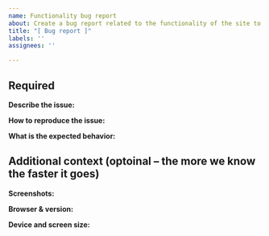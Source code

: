 ```yaml
---
name: Functionality bug report
about: Create a bug report related to the functionality of the site to help us improve
title: "[ Bug report ]"
labels: ''
assignees: ''

---
```


## Required

**Describe the issue:**

**How to reproduce the issue:**

**What is the expected behavior:**

## Additional context (optoinal – the more we know the faster it goes)

**Screenshots:**

**Browser & version:**

**Device and screen size:**
